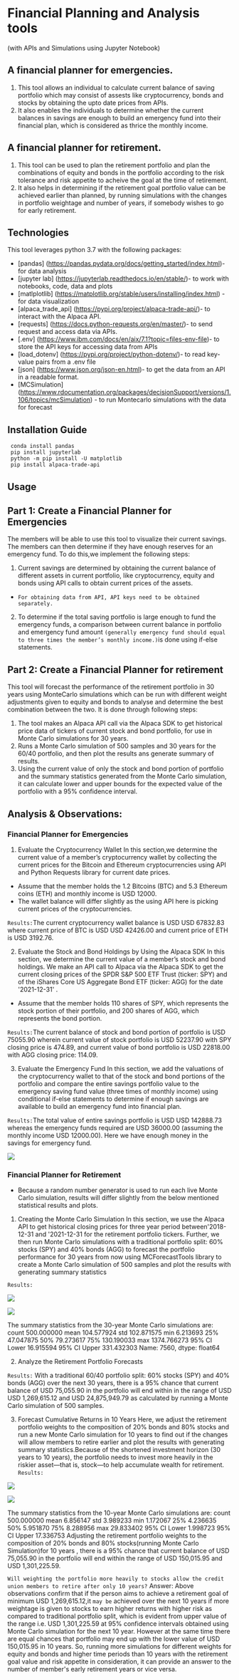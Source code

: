 # Financial Planning and Analysis tools 
(with APIs and Simulations using Jupyter Notebook)

## A financial planner for emergencies. 

1. This tool allows an individual to calculate current balance of saving portfolio which may consist of assests like cryptocurrency, bonds and stocks by obtaining the upto date prices from APIs.
2. It also enables the individuals to determine whether the current balances in savings are enough to build an emergency fund into their financial plan, which is considered as thrice the monthly income.

## A financial planner for retirement. 

1. This tool can be used to plan the retirement portfolio and plan the combinations of equity and bonds in the portfolio according to the risk tolerance and risk appetite to acheive the goal at the time of retirement.
2. It also helps in determining if the retirement goal portfolio value can be achieved earlier than planned, by running simulations with the changes in portfolio weightage and number of years, if somebody wishes to go for early retirement.

## Technologies

This tool leverages python 3.7 with the following packages:

* [pandas] (https://pandas.pydata.org/docs/getting_started/index.html)- for data analysis
* [jupyter lab] (https://jupyterlab.readthedocs.io/en/stable/)- to work with notebooks, code, data and plots
* [matlplotlib] (https://matplotlib.org/stable/users/installing/index.html) - for data visualization 
* [alpaca_trade_api] (https://pypi.org/project/alpaca-trade-api/)- to interact with the Alpaca API.
* [requests] (https://docs.python-requests.org/en/master/)- to send request and access data via APIs.
* [.env] (https://www.ibm.com/docs/en/aix/7.1?topic=files-env-file)- to store the API keys for accessing data from APIs
* [load_dotenv] (https://pypi.org/project/python-dotenv/)- to read key-value pairs from a .env file
* [json] (https://www.json.org/json-en.html)- to get the data from an API in a readable format.
* [MCSimulation] (https://www.rdocumentation.org/packages/decisionSupport/versions/1.106/topics/mcSimulation)
                  - to run Montecarlo simulations with the data for forecast 

## Installation Guide

```
 conda install pandas
 pip install jupyterlab
 python -m pip install -U matplotlib
 pip install alpaca-trade-api

 ```
## Usage

## Part 1: Create a Financial Planner for Emergencies
The members will be able to use this tool to visualize their current savings. The members can then determine if they have enough reserves for an emergency fund.
To do this,we implement the following steps:

1. Current savings are determined by obtaining the current balance of different assets in current portfolio, like cryptocurrency, equity and bonds using API calls to obtain current prices of the assets.
* `For obtaining data from API, API keys need to be obtained separately.`
2. To determine if the total saving portfolio is large enough to fund the emergency funds, a comparison between current balance in portfolio and emergency fund amount `(generally emergency fund should equal to three times the member’s monthly income.)`is done using if-else statements.

## Part 2: Create a Financial Planner for retirement 

This tool will forecast the performance of the retirement portfolio in 30 years using MonteCarlo simulations which can be run with different weight adjustments given to equity and bonds to analyse and determine the best combination between the two.
It is done through following steps:

1. The tool makes an Alpaca API call via the Alpaca SDK to get historical price data of tickers of current stock and bond portfolio, for use in Monte Carlo simulations for 30 years.
2. Runs a Monte Carlo simulation of 500 samples and 30 years for the 60/40 portfolio, and then plot the results ans generate summary of results.
3. Using the current value of only the stock and bond portion of portfolio and the summary statistics generated from the Monte Carlo simulation, it can calculate lower and upper bounds for the expected value of the portfolio with a 95% confidence interval.


## Analysis & Observations:

### Financial Planner for Emergencies

1. Evaluate the Cryptocurrency Wallet
In this section,we determine the current value of a member’s cryptocurrency wallet by collecting the current prices for the Bitcoin and Ethereum cryptocurrencies using API and Python Requests library for current date prices.
* Assume that the member holds the 1.2 Bitcoins (BTC) and 5.3 Ethereum coins (ETH) and monthly income is USD 12000.
* The wallet balance will differ slightly as the using API here is picking current prices of the cryptocurrencies.

`Results:`The current cryptocurrency wallet balance is USD USD 67832.83 where current price of BTC is USD USD 42426.00 and current price of ETH is USD 3192.76.

2. Evaluate the Stock and Bond Holdings by Using the Alpaca SDK
In this section, we determine the current value of a member’s stock and bond holdings. We make an API call to Alpaca via the Alpaca SDK to get the current closing prices of the SPDR S&P 500 ETF Trust (ticker: SPY) and of the iShares Core US Aggregate Bond ETF (ticker: AGG) for the date '2021-12-31' .
* Assume that the member holds 110 shares of SPY, which represents the stock portion of their portfolio, and 200 shares of AGG, which represents the bond portion.

`Results:`The current balance of stock and bond portion of portfolio is USD 75055.90 wherein current value of stock portfolio is USD 52237.90  with SPY closing price is 474.89, and current value of bond portfolio is USD 22818.00 with AGG closing price: 114.09.

3. Evaluate the Emergency Fund
In this section, we add the valuations of the cryptocurrency wallet to that of the stock and bond portions of the portfolio and compare the entire savings portfolio value to the emergency saving fund value (three times of monthly income) using conditional if-else statements to determine if enough savings are available to build an emergency fund into financial plan.
 
`Results:`The total value of entire savings portfolio is USD USD 142888.73 whereas the emergency funds required are USD 36000.00 (assuming the monthly income USD 12000.00). Here we have enough money in the savings for emergency fund.

![](Images/portfolio_composition.png)


### Financial Planner for Retirement

* Because a random number generator is used to run each live Monte Carlo simulation, results will differ slightly from the below mentioned statistical results and plots.

1. Creating the Monte Carlo Simulation
In this section, we use the Alpaca API to get historical closing prices for three year period between'2018-12-31 and '2021-12-31 for the retirement portfolio tickers.
Further, we then run Monte Carlo simulations  with a traditional portfolio split: 60% stocks (SPY) and 40% bonds (AGG) to forecast the portfolio performance for 30 years from now using MCForecastTools library to create a Monte Carlo simulation of 500 samples and plot the results with generating summary statistics

`Results:`

![](Images/500_MCsimulations_30_years.png)

![](Images/probability_distribution_30_years.png)

The summary statistics from the 30-year Monte Carlo simulations are:
count            500.000000
mean             104.577924
std              102.871575
min                6.213693
25%               47.047875
50%               79.273617
75%              130.190033
max             1374.766273
95% CI Lower      16.915594
95% CI Upper     331.432303
Name: 7560, dtype: float64

2. Analyze the Retirement Portfolio Forecasts

`Results:` With a traditional 60/40 portfolio split: 60% stocks (SPY) and 40% bonds (AGG) over the next 30 years, there is a 95% chance that current balance of USD 75,055.90 in the portfolio will end within in the range of USD USD 1,269,615.12 and USD 24,875,949.79 as calculated by running a Monte Carlo simulation of 500 samples.

3. Forecast Cumulative Returns in 10 Years
Here, we adjust the retirement portfolio weights to the composition of 20% bonds and 80% stocks and run a new Monte Carlo simulation for 10 years to find out if the changes will allow members to retire earlier and plot the results with generating summary statistics.Because of the shortened investment horizon (30 years to 10 years), the portfolio needs to invest more heavily in the riskier asset—that is, stock—to help accumulate wealth for retirement.
`Results:`

![](Images/10_year_MC_simulation.png)

![](Images/probability_distribution_10_year_MC.png)


The summary statistics from the 10-year Monte Carlo simulations are:
count           500.000000
mean              6.856147
std               3.989233
min               1.172067
25%               4.236635
50%               5.951870
75%               8.288956
max              29.833402
95% CI Lower      1.998723
95% CI Upper     17.336753
Adjusting the retirement portfolio weights to the composition of 20% bonds and 80% stocks(running Monte Carlo Simulation)for 10 years , there is a 95% chance that current balance of USD 75,055.90 in the portfolio will end within the range of USD 150,015.95 and USD 1,301,225.59. 


`Will weighting the portfolio more heavily to stocks allow the credit union members to retire after only 10 years?`
Answer: Above observations confirm that if the person aims to achieve a retirement goal of minimum USD 1,269,615.12,it `may be` achieved over the next 10 years if more weightage is given to stocks to earn higher returns with higher risk as compared to traditional portfolio split, which is evident from upper value of the range i.e. USD 1,301,225.59 at 95% confidence intervals obtained using Monte Carlo simulation for the next 10 year.
However at the same time there are equal chances that portfolio may end up with the lower value of USD 150,015.95 in 10 years. 
So, running more simulations for different weights for equity and bonds and higher time periods than 10 years with the retirement goal value and risk appetite in consideration, it can provide an answer to the number of member's early retirement years or vice versa.
